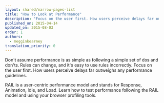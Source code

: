 ```yaml
---
layout: shared/narrow-pages-list
title: "How to Look at Performance"
description: "Focus on the user first. How users perceive delays far outweighs any performance guidelines."
published_on: 2015-04-14
updated_on: 2015-08-03
order: 1
authors:
  - megginkearney
translation_priority: 0
---
```


<p class="intro">
  Don't assume performance is as simple as following a simple set of dos and don'ts. Rules can change, and it's easy to use rules incorrectly. Focus on the user first. How users perceive delays far outweighs any performance guidelines.
</p>

RAIL is a user-centric performance model and stands for Response, Animation, Idle, and Load. Learn how to test performance following the RAIL model and using your browser profiling tools.
